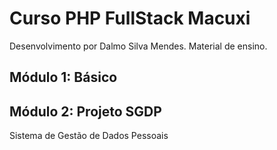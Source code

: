 # Curso PHP FullStack Macuxi
Desenvolvimento por Dalmo Silva Mendes. Material de ensino.
<h2>Módulo 1: Básico</h2>
<h2>Módulo 2: Projeto SGDP </h2>
<p>Sistema de Gestão de Dados Pessoais</p>
